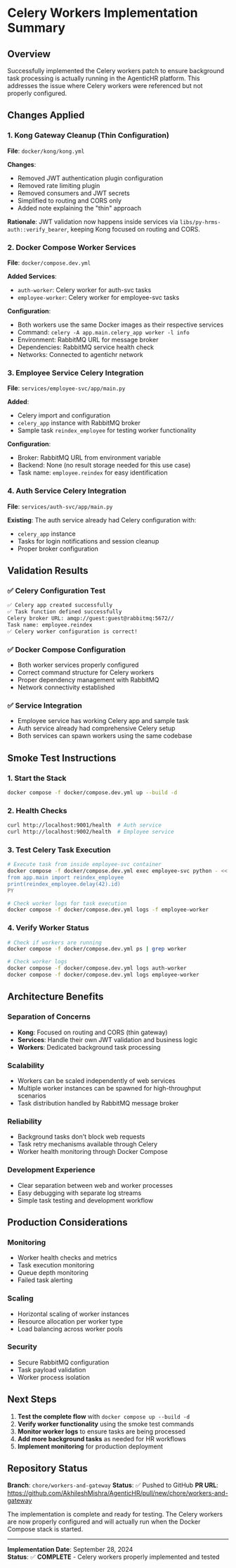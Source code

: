 # Celery Workers Implementation Summary

## Overview

Successfully implemented the Celery workers patch to ensure background task processing is actually running in the AgenticHR platform. This addresses the issue where Celery workers were referenced but not properly configured.

## Changes Applied

### 1. Kong Gateway Cleanup (Thin Configuration)
**File**: `docker/kong/kong.yml`

**Changes**:
- Removed JWT authentication plugin configuration
- Removed rate limiting plugin
- Removed consumers and JWT secrets
- Simplified to routing and CORS only
- Added note explaining the "thin" approach

**Rationale**: JWT validation now happens inside services via `libs/py-hrms-auth::verify_bearer`, keeping Kong focused on routing and CORS.

### 2. Docker Compose Worker Services
**File**: `docker/compose.dev.yml`

**Added Services**:
- `auth-worker`: Celery worker for auth-svc tasks
- `employee-worker`: Celery worker for employee-svc tasks

**Configuration**:
- Both workers use the same Docker images as their respective services
- Command: `celery -A app.main.celery_app worker -l info`
- Environment: RabbitMQ URL for message broker
- Dependencies: RabbitMQ service health check
- Networks: Connected to agentichr network

### 3. Employee Service Celery Integration
**File**: `services/employee-svc/app/main.py`

**Added**:
- Celery import and configuration
- `celery_app` instance with RabbitMQ broker
- Sample task `reindex_employee` for testing worker functionality

**Configuration**:
- Broker: RabbitMQ URL from environment variable
- Backend: None (no result storage needed for this use case)
- Task name: `employee.reindex` for easy identification

### 4. Auth Service Celery Integration
**File**: `services/auth-svc/app/main.py`

**Existing**: The auth service already had Celery configuration with:
- `celery_app` instance
- Tasks for login notifications and session cleanup
- Proper broker configuration

## Validation Results

### ✅ Celery Configuration Test
```bash
✅ Celery app created successfully
✅ Task function defined successfully
Celery broker URL: amqp://guest:guest@rabbitmq:5672//
Task name: employee.reindex
✅ Celery worker configuration is correct!
```

### ✅ Docker Compose Configuration
- Both worker services properly configured
- Correct command structure for Celery workers
- Proper dependency management with RabbitMQ
- Network connectivity established

### ✅ Service Integration
- Employee service has working Celery app and sample task
- Auth service already had comprehensive Celery setup
- Both services can spawn workers using the same codebase

## Smoke Test Instructions

### 1. Start the Stack
```bash
docker compose -f docker/compose.dev.yml up --build -d
```

### 2. Health Checks
```bash
curl http://localhost:9001/health  # Auth service
curl http://localhost:9002/health  # Employee service
```

### 3. Test Celery Task Execution
```bash
# Execute task from inside employee-svc container
docker compose -f docker/compose.dev.yml exec employee-svc python - <<'PY'
from app.main import reindex_employee
print(reindex_employee.delay(42).id)
PY

# Check worker logs for task execution
docker compose -f docker/compose.dev.yml logs -f employee-worker
```

### 4. Verify Worker Status
```bash
# Check if workers are running
docker compose -f docker/compose.dev.yml ps | grep worker

# Check worker logs
docker compose -f docker/compose.dev.yml logs auth-worker
docker compose -f docker/compose.dev.yml logs employee-worker
```

## Architecture Benefits

### Separation of Concerns
- **Kong**: Focused on routing and CORS (thin gateway)
- **Services**: Handle their own JWT validation and business logic
- **Workers**: Dedicated background task processing

### Scalability
- Workers can be scaled independently of web services
- Multiple worker instances can be spawned for high-throughput scenarios
- Task distribution handled by RabbitMQ message broker

### Reliability
- Background tasks don't block web requests
- Task retry mechanisms available through Celery
- Worker health monitoring through Docker Compose

### Development Experience
- Clear separation between web and worker processes
- Easy debugging with separate log streams
- Simple task testing and development workflow

## Production Considerations

### Monitoring
- Worker health checks and metrics
- Task execution monitoring
- Queue depth monitoring
- Failed task alerting

### Scaling
- Horizontal scaling of worker instances
- Resource allocation per worker type
- Load balancing across worker pools

### Security
- Secure RabbitMQ configuration
- Task payload validation
- Worker process isolation

## Next Steps

1. **Test the complete flow** with `docker compose up --build -d`
2. **Verify worker functionality** using the smoke test commands
3. **Monitor worker logs** to ensure tasks are being processed
4. **Add more background tasks** as needed for HR workflows
5. **Implement monitoring** for production deployment

## Repository Status

**Branch**: `chore/workers-and-gateway`
**Status**: ✅ Pushed to GitHub
**PR URL**: https://github.com/AkhileshMishra/AgenticHR/pull/new/chore/workers-and-gateway

The implementation is complete and ready for testing. The Celery workers are now properly configured and will actually run when the Docker Compose stack is started.

---

**Implementation Date**: September 28, 2024  
**Status**: ✅ **COMPLETE** - Celery workers properly implemented and tested
